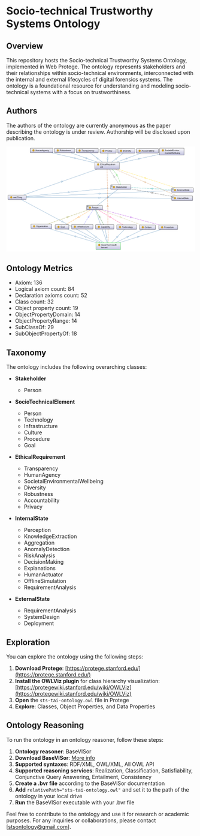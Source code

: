 # Socio-technical Trustworthy Systems Ontology

## Overview

This repository hosts the Socio-technical Trustworthy Systems Ontology, implemented in Web Protege. The ontology represents stakeholders and their relationships within socio-technical environments, interconnected with the internal and external lifecycles of digital forensics systems. The ontology is a foundational resource for understanding and modeling socio-technical systems with a focus on trustworthiness.

## Authors

The authors of the ontology are currently anonymous as the paper describing the ontology is under review. 
Authorship will be disclosed upon publication.

![Background Image](https://github.com/DigForASPFramework/sts-tai-ontology/blob/main/sts-tai-ontology.png)

## Ontology Metrics

- Axiom: 136
- Logical axiom count: 84
- Declaration axioms count: 52
- Class count: 32
- Object property count: 19
- ObjectPropertyDomain: 14
- ObjectPropertyRange: 14
- SubClassOf: 29
- SubObjectPropertyOf: 18

## Taxonomy

The ontology includes the following overarching classes:

- **Stakeholder**
  - Person

- **SocioTechnicalElement**
  - Person
  - Technology
  - Infrastructure
  - Culture
  - Procedure
  - Goal

- **EthicalRequirement**
  - Transparency
  - HumanAgency
  - SocietalEnvironmentalWellbeing
  - Diversity
  - Robustness
  - Accountability
  - Privacy

- **InternalState**
  - Perception
  - KnowledgeExtraction
  - Aggregation
  - AnomalyDetection
  - RiskAnalysis
  - DecisionMaking
  - Explanations
  - HumanActuator
  - OfflineSimulation
  - RequirementAnalysis

- **ExternalState**
  - RequirementAnalysis
  - SystemDesign
  - Deployment

## Exploration

You can explore the ontology using the following steps:

1. **Download Protege**: [https://protege.stanford.edu/](https://protege.stanford.edu/)
2. **Install the OWLViz plugin** for class hierarchy visualization: [https://protegewiki.stanford.edu/wiki/OWLViz](https://protegewiki.stanford.edu/wiki/OWLViz)
3. **Open** the `sts-tai-ontology.owl` file in Protege
4. **Explore**: Classes, Object Properties, and Data Properties

## Ontology Reasoning

To run the ontology in an ontology reasoner, follow these steps:

1. **Ontology reasoner**: BaseVISor
2. **Download BaseVISor**: [More info](https://www.vistology.com/products/)
3. **Supported syntaxes**: RDF/XML, OWL/XML, All OWL API
4. **Supported reasoning services**: Realization, Classification, Satisfiability, Conjunctive Query Answering, Entailment, Consistency
5. **Create a .bvr file** according to the BaseVISor documentation
6. **Add** `relativePath="sts-tai-ontology.owl"` and set it to the path of the ontology in your local drive
7. **Run** the BaseVISor executable with your .bvr file

Feel free to contribute to the ontology and use it for research or academic purposes. For any inquiries or collaborations, please contact [stsontology@gmail.com].
